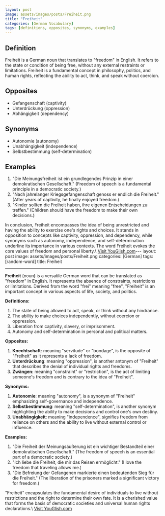 ```yaml
---
layout: post
image: assets/images/posts/Freiheit.png
title: "Freiheit"
categories: [German Vocabulary]
tags: [definitions, opposites, synonyms, examples]
---
```


## Definition
Freiheit is a German noun that translates to "freedom" in English. It refers to the state or condition of being free, without any external restraints or limitations. Freiheit is a fundamental concept in philosophy, politics, and human rights, reflecting the ability to act, think, and speak without coercion.

## Opposites
- Gefangenschaft (captivity)
- Unterdrückung (oppression)
- Abhängigkeit (dependency)

## Synonyms
- Autonomie (autonomy)
- Unabhängigkeit (independence)
- Selbstbestimmung (self-determination)

## Examples
1. "Die Meinungsfreiheit ist ein grundlegendes Prinzip in einer demokratischen Gesellschaft." (Freedom of speech is a fundamental principle in a democratic society.)
2. "Nach jahrelanger Kriegsgefangenschaft genoss er endlich die Freiheit." (After years of captivity, he finally enjoyed freedom.)
3. "Kinder sollten die Freiheit haben, ihre eigenen Entscheidungen zu treffen." (Children should have the freedom to make their own decisions.)

In conclusion, Freiheit encompasses the idea of being unrestricted and having the ability to exercise one's rights and choices. It stands in opposition to concepts like captivity, oppression, and dependency, while synonyms such as autonomy, independence, and self-determination underline its importance in various contexts. The word Freiheit evokes the core values of freedom and personal liberty.\ <a id="yg-widget-0" class="youglish-widget" data-query="Freiheit" data-lang="german" data-components="8412" data-auto-start="0" data-bkg-color="theme_light" data-title="How%20to%20pronounce%20Freiheit%20in%20German"  rel="nofollow" href="https://youglish.com">Visit YouGlish.com</a><script async src="https://youglish.com/public/emb/widget.js" charset="utf-8"></script>---
layout: post
image: assets/images/posts/Freiheit.png
categories: [German]
tags: [random-word]
title: Freiheit

---

**Freiheit** (noun) is a versatile German word that can be translated as "freedom" in English. It represents the absence of constraints, restrictions or limitations. Derived from the word "frei" meaning "free", "Freiheit" is an important concept in various aspects of life, society, and politics. 

**Definitions:**
1. The state of being allowed to act, speak, or think without any hindrance.
2. The ability to make choices independently, without coercion or oppression.
3. Liberation from captivity, slavery, or imprisonment.
4. Autonomy and self-determination in personal and political matters.

**Opposites:**
1. **Knechtschaft**: meaning "servitude" or "bondage", is the opposite of "Freiheit" as it represents a lack of freedom.
2. **Unterdrückung**: meaning "oppression", is another antonym of "Freiheit" that describes the denial of individual rights and freedoms.
3. **Zwängen**: meaning "constraint" or "restriction", is the act of limiting someone's freedom and is contrary to the idea of "Freiheit".

**Synonyms:**
1. **Autonomie**: meaning "autonomy", is a synonym of "Freiheit" emphasizing self-governance and independence.
2. **Selbstbestimmung**: meaning "self-determination", is another synonym highlighting the ability to make decisions and control one's own destiny.
3. **Unabhängigkeit**: meaning "independence", signifies freedom from reliance on others and the ability to live without external control or influence.

**Examples:**
1. "Die Freiheit der Meinungsäußerung ist ein wichtiger Bestandteil einer demokratischen Gesellschaft." (The freedom of speech is an essential part of a democratic society.)
2. "Ich liebe die Freiheit, die mir das Reisen ermöglicht." (I love the freedom that traveling allows me.)
3. "Die Befreiung der Gefangenen markierte einen bedeutenden Sieg für die Freiheit." (The liberation of the prisoners marked a significant victory for freedom.)

"Freiheit" encapsulates the fundamental desire of individuals to live without restrictions and the right to determine their own fate. It is a cherished value that forms the basis of democratic societies and universal human rights declarations.\ <a id="yg-widget-0" class="youglish-widget" data-query="Freiheit" data-lang="german" data-components="8412" data-auto-start="0" data-bkg-color="theme_light" data-title="How%20to%20pronounce%20Freiheit%20in%20German"  rel="nofollow" href="https://youglish.com">Visit YouGlish.com</a><script async src="https://youglish.com/public/emb/widget.js" charset="utf-8"></script>